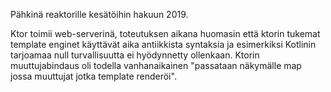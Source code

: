 Pähkinä reaktorille kesätöihin hakuun 2019.

Ktor toimii web-serverinä, toteutuksen aikana huomasin että ktorin tukemat template enginet käyttävät aika antiikkista syntaksia ja esimerkiksi Kotlinin tarjoamaa null turvallisuutta ei hyödynnetty ollenkaan. Ktorin muuttujabindaus oli todella vanhanaikainen "passataan näkymälle map jossa muuttujat jotka template renderöi".
